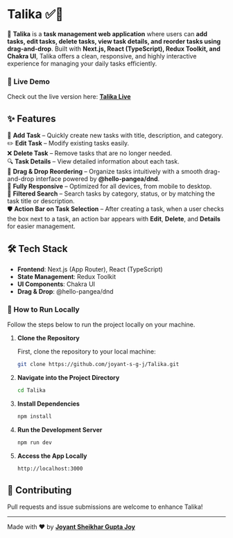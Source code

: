 # Talika ✅📝

🚀 **Talika** is a **task management web application** where users can **add tasks, edit tasks, delete tasks, view task details, and reorder tasks using drag-and-drop**. Built with **Next.js, React (TypeScript), Redux Toolkit, and Chakra UI**, Talika offers a clean, responsive, and highly interactive experience for managing your daily tasks efficiently.

### 🔗 Live Demo  
Check out the live version here: **[Talika Live](https://amartalika.vercel.app/)**

## ✨ Features  
📝 **Add Task** – Quickly create new tasks with title, description, and category.  
✏️ **Edit Task** – Modify existing tasks easily.  
❌ **Delete Task** – Remove tasks that are no longer needed.  
🔍 **Task Details** – View detailed information about each task.  
🎯 **Drag & Drop Reordering** – Organize tasks intuitively with a smooth drag-and-drop interface powered by **@hello-pangea/dnd**.  
📱 **Fully Responsive** – Optimized for all devices, from mobile to desktop.  
🔎 **Filtered Search** – Search tasks by category, status, or by matching the task title or description.  
🛡️ **Action Bar on Task Selection** – After creating a task, when a user checks the box next to a task, an action bar appears with **Edit**, **Delete**, and **Details** for easier management.

## 🛠️ Tech Stack  
- **Frontend**: Next.js (App Router), React (TypeScript)  
- **State Management**: Redux Toolkit  
- **UI Components**: Chakra UI  
- **Drag & Drop**: @hello-pangea/dnd

### 🚀 How to Run Locally

Follow the steps below to run the project locally on your machine.

1. **Clone the Repository**

   First, clone the repository to your local machine:
   ```bash
   git clone https://github.com/joyant-s-g-j/Talika.git

2. **Navigate into the Project Directory**
    ```bash
    cd Talika

3. **Install Dependencies**
    ```bash
    npm install

4. **Run the Development Server**
    ```bash
    npm run dev

5. **Access the App Locally**
    ```bash
    http://localhost:3000

## 🤝 Contributing  
Pull requests and issue submissions are welcome to enhance Talika!

---

Made with ❤️ by **[Joyant Sheikhar Gupta Joy](https://joyant.me)**
